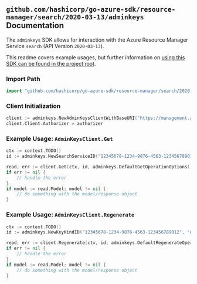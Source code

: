
## `github.com/hashicorp/go-azure-sdk/resource-manager/search/2020-03-13/adminkeys` Documentation

The `adminkeys` SDK allows for interaction with the Azure Resource Manager Service `search` (API Version `2020-03-13`).

This readme covers example usages, but further information on [using this SDK can be found in the project root](https://github.com/hashicorp/go-azure-sdk/tree/main/docs).

### Import Path

```go
import "github.com/hashicorp/go-azure-sdk/resource-manager/search/2020-03-13/adminkeys"
```


### Client Initialization

```go
client := adminkeys.NewAdminKeysClientWithBaseURI("https://management.azure.com")
client.Client.Authorizer = authorizer
```


### Example Usage: `AdminKeysClient.Get`

```go
ctx := context.TODO()
id := adminkeys.NewSearchServiceID("12345678-1234-9876-4563-123456789012", "example-resource-group", "searchServiceValue")

read, err := client.Get(ctx, id, adminkeys.DefaultGetOperationOptions())
if err != nil {
	// handle the error
}
if model := read.Model; model != nil {
	// do something with the model/response object
}
```


### Example Usage: `AdminKeysClient.Regenerate`

```go
ctx := context.TODO()
id := adminkeys.NewKeyKindID("12345678-1234-9876-4563-123456789012", "example-resource-group", "searchServiceValue", "primary")

read, err := client.Regenerate(ctx, id, adminkeys.DefaultRegenerateOperationOptions())
if err != nil {
	// handle the error
}
if model := read.Model; model != nil {
	// do something with the model/response object
}
```
